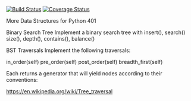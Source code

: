 
[![Build Status](https://travis-ci.org/kurtrm/data_structs.svg?branch=balancing-bst)](https://travis-ci.org/kurtrm/data_structs)
[![Coverage Status](https://coveralls.io/repos/github/kurtrm/data_structs/badge.svg?branch=balancing-bst)](https://coveralls.io/github/kurtrm/data_structs?branch=balancing-bst)


More Data Structures for Python 401


Binary Search Tree
Implement a binary search tree with insert(), search()
size(), depth(), contains(), balance()

BST Traversals
Implement the following traversals:

in_order(self)
pre_order(self)
post_order(self)
breadth_first(self)

Each returns a generator that will yield nodes according to their conventions:

https://en.wikipedia.org/wiki/Tree_traversal
